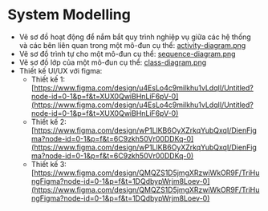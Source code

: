 # System Modelling

- Vẽ sơ đồ hoạt động để nắm bắt quy trình nghiệp vụ giữa các hệ thống và các bên liên quan trong một mô-đun cụ thể: [activity-diagram.png](/images/system-modelling/activity-diagram.png)
- Vẽ sơ đồ trình tự cho một mô-đun cụ thể: [sequence-diagram.png](/images/system-modelling/sequence-diagram.png)
- Vẽ sơ đồ lớp của một mô-đun cụ thể: [class-diagram.png](/images/system-modelling/class-diagram.png)
- Thiết kế UI/UX với figma:
  - Thiết kế 1: [https://www.figma.com/design/u4EsLo4c9milkhu1vLdqIl/Untitled?node-id=0-1&p=f&t=XUX0QwiBHnLiF6pV-0](https://www.figma.com/design/u4EsLo4c9milkhu1vLdqIl/Untitled?node-id=0-1&p=f&t=XUX0QwiBHnLiF6pV-0)
  - Thiết kế 2: [https://www.figma.com/design/wP1LlKB6OyXZrkqYubQxqI/DienFigma?node-id=0-1&p=f&t=6C9zkh50Vr00DDKq-0](https://www.figma.com/design/wP1LlKB6OyXZrkqYubQxqI/DienFigma?node-id=0-1&p=f&t=6C9zkh50Vr00DDKq-0)
  - Thiết kế 3: [https://www.figma.com/design/QMQZS1D5jmgXRzwiWkOR9F/TriHungFigma?node-id=0-1&p=f&t=1DQdbypWrjm8Loev-0](https://www.figma.com/design/QMQZS1D5jmgXRzwiWkOR9F/TriHungFigma?node-id=0-1&p=f&t=1DQdbypWrjm8Loev-0)
